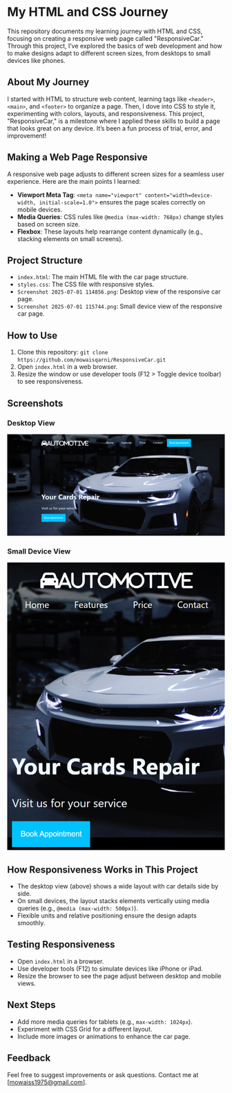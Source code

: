  # My HTML and CSS Journey

This repository documents my learning journey with HTML and CSS, focusing on creating a responsive web page called "ResponsiveCar." Through this project, I’ve explored the basics of web development and how to make designs adapt to different screen sizes, from desktops to small devices like phones.

## About My Journey
I started with HTML to structure web content, learning tags like `<header>`, `<main>`, and `<footer>` to organize a page. Then, I dove into CSS to style it, experimenting with colors, layouts, and responsiveness. This project, "ResponsiveCar," is a milestone where I applied these skills to build a page that looks great on any device. It’s been a fun process of trial, error, and improvement!

## Making a Web Page Responsive
A responsive web page adjusts to different screen sizes for a seamless user experience. Here are the main points I learned:
- **Viewport Meta Tag**: `<meta name="viewport" content="width=device-width, initial-scale=1.0">` ensures the page scales correctly on mobile devices.
- **Media Queries**: CSS rules like `@media (max-width: 768px)` change styles based on screen size.
- **Flexbox**: These layouts help rearrange content dynamically (e.g., stacking elements on small screens).

## Project Structure
- `index.html`: The main HTML file with the car page structure.
- `styles.css`: The CSS file with responsive styles.
- `Screenshot 2025-07-01 114856.png`: Desktop view of the responsive car page.
- `Screenshot 2025-07-01 115744.png`: Small device view of the responsive car page.

## How to Use
1. Clone this repository: `git clone https://github.com/mowaisqarni/ResponsiveCar.git`
2. Open `index.html` in a web browser.
3. Resize the window or use developer tools (F12 > Toggle device toolbar) to see responsiveness.

## Screenshots
### Desktop View
![Desktop View of ResponsiveCar](https://github.com/mowaisqarni/-Responsiveness/blob/master/Screenshot%202025-07-01%20114856.png)

### Small Device View
![Small Device View of ResponsiveCar](https://github.com/mowaisqarni/-Responsiveness/blob/master/Screenshot%202025-07-01%20115744.png)

## How Responsiveness Works in This Project
- The desktop view (above) shows a wide layout with car details side by side.
- On small devices, the layout stacks elements vertically using media queries (e.g., `@media (max-width: 500px)`).
- Flexible units and relative positioning ensure the design adapts smoothly.

## Testing Responsiveness
- Open `index.html` in a browser.
- Use developer tools (F12) to simulate devices like iPhone or iPad.
- Resize the browser to see the page adjust between desktop and mobile views.

## Next Steps
- Add more media queries for tablets (e.g., `max-width: 1024px`).
- Experiment with CSS Grid for a different layout.
- Include more images or animations to enhance the car page.

## Feedback
Feel free to suggest improvements or ask questions. Contact me at [mowaiss1975@gmail.com].
